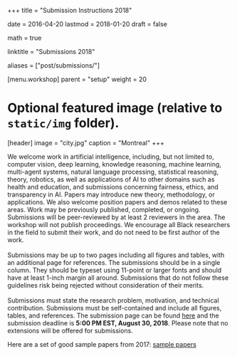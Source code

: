 +++
title = "Submission Instructions 2018"

date = 2016-04-20
lastmod = 2018-01-20
draft = false

math = true

linktitle = "Submissions 2018"

aliases = ["post/submissions/"]

[menu.workshop]
    parent = "setup"
    weight = 20

# Optional featured image (relative to `static/img` folder).
[header]
image = "city.jpg"
caption = "Montreal"
+++

We welcome work in artificial intelligence, including, but not limited to, computer vision, deep learning, knowledge reasoning, machine learning, multi-agent systems, natural language processing, statistical reasoning, theory, robotics, as well as applications of AI to other domains such as health and education, and submissions concerning fairness, ethics, and transparency in AI. Papers may introduce new theory, methodology, or applications. We also welcome position papers and demos related to these areas. Work may be previously published, completed, or ongoing. Submissions will be peer-reviewed by at least 2 reviewers in the area. The workshop will not publish proceedings. We encourage all Black researchers in the field to submit their work, and do not need to be first author of the work.  
<br>
Submissions may be up to two pages including all figures and tables, with an additional page for references. The submissions should be in a single column. They should be typeset using 11-point or larger fonts and should have at least 1-inch margin all around. Submissions that do not follow these guidelines risk being rejected without consideration of their merits.  
<br>
Submissions must state the research problem, motivation, and technical contribution. Submissions must be self-contained and include all figures, tables, and references. The submission page can be found [here](https://cmt3.research.microsoft.com/BLACKINAI2018) and the submission deadline is __5:00 PM EST, August 30, 2018__. Please note that no extensions will be offered for submissions.

Here are a set of good sample papers from 2017: [sample papers](https://github.com/blackinai/blackinai.github.io/tree/master/papers)
